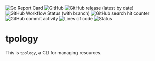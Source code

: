 ![Go Report Card](https://goreportcard.com/badge/github.com/neuralnorthwest/tpology)
![GitHub](https://img.shields.io/github/license/neuralnorthwest/tpology?style=plastic)
![GitHub release (latest by date)](https://img.shields.io/github/v/release/neuralnorthwest/tpology?style=plastic)
![GitHub Workflow Status (with branch)](https://img.shields.io/github/actions/workflow/status/neuralnorthwest/tpology/cicd.yaml?branch=develop&style=plastic)
![GitHub search hit counter](https://img.shields.io/github/search/neuralnorthwest/tpology/goto?style=plastic)
![GitHub commit activity](https://img.shields.io/github/commit-activity/w/neuralnorthwest/tpology?style=plastic)
![Lines of code](https://img.shields.io/badge/lines%20of%20code-2k-blue?style=plastic)
![Status](https://img.shields.io/badge/status-in%20development-orange?style=plastic)

<h1>tpology</h1>

This is `tpology`, a CLI for managing resources.
